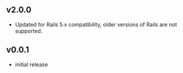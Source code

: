 ## v2.0.0

* Updated for Rails 5.x compatibility, older versions of Rails are not supported.

## v0.0.1

* initial release

